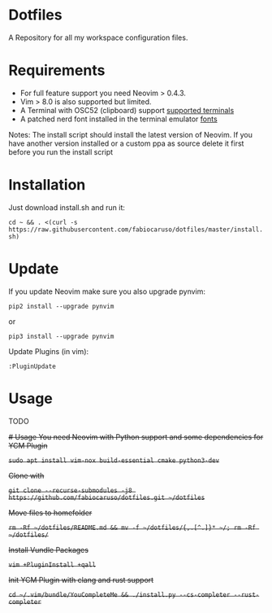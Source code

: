 # Dotfiles
A Repository for all my workspace configuration files.

# Requirements
- For full feature support you need Neovim > 0.4.3.
- Vim > 8.0 is also supported but limited.
- A Terminal with OSC52 (clipboard) support [supported terminals](https://github.com/ojroques/vim-oscyank)
- A patched nerd font installed in the terminal emulator [fonts](https://github.com/ryanoasis/nerd-fonts/tree/master/patched-fonts)

Notes:
The install script should install the latest version of Neovim.
If you have another version installed or a custom ppa as source
delete it first before you run the install script

# Installation
Just download install.sh and run it:

```cd ~ && . <(curl -s https://raw.githubusercontent.com/fabiocaruso/dotfiles/master/install.sh)```

# Update
If you update Neovim make sure you also upgrade pynvim:

```pip2 install --upgrade pynvim```

or

```pip3 install --upgrade pynvim```

Update Plugins (in vim):

```:PluginUpdate```

# Usage
TODO

<del>
# Usage
You need Neovim with Python support and some dependencies for YCM Plugin

```sudo apt install vim-nox build-essential cmake python3-dev```

Clone with

```git clone --recurse-submodules -j8 https://github.com/fabiocaruso/dotfiles.git ~/dotfiles```

Move files to homefolder

```rm -Rf ~/dotfiles/README.md && mv -f ~/dotfiles/{,.[^.]}* ~/; rm -Rf ~/dotfiles/```

Install Vundle Packages

```vim +PluginInstall +qall```

Init YCM Plugin with clang and rust support

```cd ~/.vim/bundle/YouCompleteMe && ./install.py --cs-completer --rust-completer```
</del>
